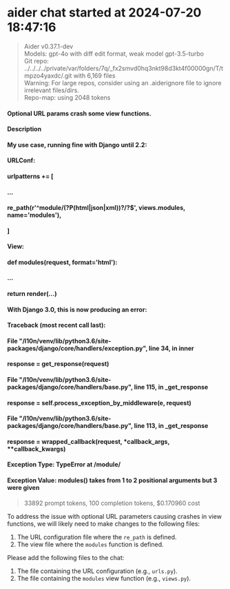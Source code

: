
# aider chat started at 2024-07-20 18:47:16

> Aider v0.37.1-dev  
> Models: gpt-4o with diff edit format, weak model gpt-3.5-turbo  
> Git repo: ../../../../private/var/folders/7q/_fx2smvd0hq3nkt98d3kt4f00000gn/T/tmpzo4yaxdc/.git with 6,169 files  
> Warning: For large repos, consider using an .aiderignore file to ignore irrelevant files/dirs.  
> Repo-map: using 2048 tokens  

#### Optional URL params crash some view functions.  
#### Description  
#### 	  
#### My use case, running fine with Django until 2.2:  
#### URLConf:  
#### urlpatterns += [  
#### 	...  
#### 	re_path(r'^module/(?P<format>(html|json|xml))?/?$', views.modules, name='modules'),  
#### ]  
#### View:  
#### def modules(request, format='html'):  
#### 	...  
#### 	return render(...)  
#### With Django 3.0, this is now producing an error:  
#### Traceback (most recent call last):  
####  File "/l10n/venv/lib/python3.6/site-packages/django/core/handlers/exception.py", line 34, in inner  
#### 	response = get_response(request)  
####  File "/l10n/venv/lib/python3.6/site-packages/django/core/handlers/base.py", line 115, in _get_response  
#### 	response = self.process_exception_by_middleware(e, request)  
####  File "/l10n/venv/lib/python3.6/site-packages/django/core/handlers/base.py", line 113, in _get_response  
#### 	response = wrapped_callback(request, *callback_args, **callback_kwargs)  
#### Exception Type: TypeError at /module/  
#### Exception Value: modules() takes from 1 to 2 positional arguments but 3 were given  
> 33892 prompt tokens, 100 completion tokens, $0.170960 cost  

To address the issue with optional URL parameters causing crashes in view functions, we will likely need to make changes to the following files:

1. The URL configuration file where the `re_path` is defined.
2. The view file where the `modules` function is defined.

Please add the following files to the chat:

1. The file containing the URL configuration (e.g., `urls.py`).
2. The file containing the `modules` view function (e.g., `views.py`).

